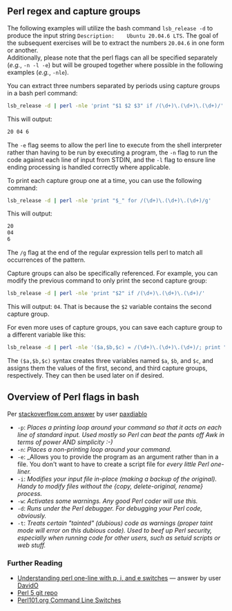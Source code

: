 ## Perl regex and capture groups

The following examples will utilize the bash command `lsb_release -d` to produce the input string `Description:    Ubuntu 20.04.6 LTS`. The goal of the subsequent exercises will be to extract the numbers `20.04.6` in one form or another.  
Additionally, please note that the perl flags can all be specified separately (_e.g._, `-n -l -e`) but will be grouped together where possible in the following examples (_e.g._, `-nle`).

You can extract three numbers separated by periods using capture groups in a bash perl command:
```bash
lsb_release -d | perl -nle 'print "$1 $2 $3" if /(\d+)\.(\d+)\.(\d+)/'
```
This will output: 
```bash
20 04 6
```  
The `-e` flag seems to allow the perl line to execute from the shell interpreter rather than having to be run by executing a program, the `-n` flag to run the code against each line of input from STDIN, and the `-l` flag to ensure line ending processing is handled correctly where applicable.

To print each capture group one at a time, you can use the following command:
```bash
lsb_release -d | perl -nle 'print "$_" for /(\d+)\.(\d+)\.(\d+)/g'
```
This will output: 
```bash
20
04
6
```
The `/g` flag at the end of the regular expression tells perl to match all occurrences of the pattern.

Capture groups can also be specifically referenced. For example, you can modify the previous command to only print the second capture group:
```bash
lsb_release -d | perl -nle 'print "$2" if /(\d+)\.(\d+)\.(\d+)/'
```
This will output: `04`. That is because the `$2` variable contains the second capture group.

For even more uses of capture groups, you can save each capture group to a different variable like this:
```bash
lsb_release -d | perl -nle '($a,$b,$c) = /(\d+)\.(\d+)\.(\d+)/; print "$a $b $c"'
```
The `($a,$b,$c)` syntax creates three variables named `$a`, `$b`, and `$c`, and assigns them the values of the first, second, and third capture groups, respectively. They can then be used later on if desired.

## Overview of Perl flags in bash
Per [stackoverflow.com answer](https://stackoverflow.com/a/6302045) by user [paxdiablo](https://stackoverflow.com/users/14860/paxdiablo)
 - `-p`: _Places a printing loop around your command so that it acts on each line of standard input. Used mostly so Perl can beat the pants off Awk in terms of power AND simplicity :-)_
 - `-n`: _Places a non-printing loop around your command._
 - `-e`: _Allows you to provide the program as an argument rather than in a file. You don't want to have to create a script file for _every little Perl one-liner._
 - `-i`: _Modifies your input file in-place (making a backup of the original). Handy to modify files without the {copy, delete-original, rename} process._
 - `-w`: _Activates some warnings. Any good Perl coder will use this._
 - `-d`: _Runs under the Perl debugger. For debugging your Perl code, obviously._
 - `-t`: _Treats certain "tainted" (dubious) code as warnings (proper taint mode will error on this dubious code). Used to beef up Perl security, especially when running code for other users, such as setuid scripts or web stuff._


### Further Reading
- [Understanding perl one-line with p, i, and e switches](https://stackoverflow.com/a/46349069) — answer by user [DavidO](https://stackoverflow.com/users/716443/davido)
- [Perl 5 git repo](https://github.com/Perl/perl5)
- [Perl101.org Command Line Switches](https://perl101.org/command-line-switches.html)

